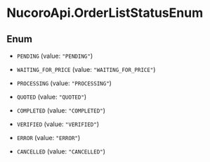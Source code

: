 # NucoroApi.OrderListStatusEnum

## Enum


* `PENDING` (value: `"PENDING"`)

* `WAITING_FOR_PRICE` (value: `"WAITING_FOR_PRICE"`)

* `PROCESSING` (value: `"PROCESSING"`)

* `QUOTED` (value: `"QUOTED"`)

* `COMPLETED` (value: `"COMPLETED"`)

* `VERIFIED` (value: `"VERIFIED"`)

* `ERROR` (value: `"ERROR"`)

* `CANCELLED` (value: `"CANCELLED"`)


